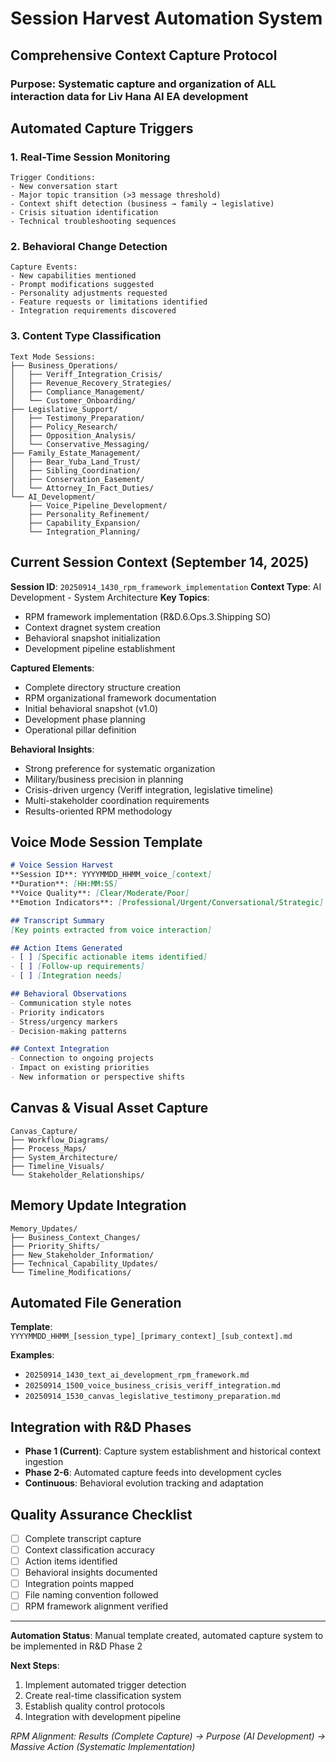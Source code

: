 # Session Harvest Automation System

## Comprehensive Context Capture Protocol

### Purpose: Systematic capture and organization of ALL interaction data for Liv Hana AI EA development

## Automated Capture Triggers

### 1. Real-Time Session Monitoring

```
Trigger Conditions:
- New conversation start
- Major topic transition (>3 message threshold)
- Context shift detection (business → family → legislative)
- Crisis situation identification
- Technical troubleshooting sequences
```

### 2. Behavioral Change Detection

```
Capture Events:
- New capabilities mentioned
- Prompt modifications suggested
- Personality adjustments requested  
- Feature requests or limitations identified
- Integration requirements discovered
```

### 3. Content Type Classification

```
Text Mode Sessions:
├── Business_Operations/
│   ├── Veriff_Integration_Crisis/
│   ├── Revenue_Recovery_Strategies/
│   ├── Compliance_Management/
│   └── Customer_Onboarding/
├── Legislative_Support/
│   ├── Testimony_Preparation/
│   ├── Policy_Research/
│   ├── Opposition_Analysis/
│   └── Conservative_Messaging/
├── Family_Estate_Management/
│   ├── Bear_Yuba_Land_Trust/
│   ├── Sibling_Coordination/
│   ├── Conservation_Easement/
│   └── Attorney_In_Fact_Duties/
└── AI_Development/
    ├── Voice_Pipeline_Development/
    ├── Personality_Refinement/
    ├── Capability_Expansion/
    └── Integration_Planning/
```

## Current Session Context (September 14, 2025)

**Session ID**: `20250914_1430_rpm_framework_implementation`
**Context Type**: AI Development - System Architecture
**Key Topics**:

- RPM framework implementation (R&D.6.Ops.3.Shipping SO)
- Context dragnet system creation
- Behavioral snapshot initialization
- Development pipeline establishment

**Captured Elements**:

- Complete directory structure creation
- RPM organizational framework documentation
- Initial behavioral snapshot (v1.0)
- Development phase planning
- Operational pillar definition

**Behavioral Insights**:

- Strong preference for systematic organization
- Military/business precision in planning
- Crisis-driven urgency (Veriff integration, legislative timeline)
- Multi-stakeholder coordination requirements
- Results-oriented RPM methodology

## Voice Mode Session Template

```markdown
# Voice Session Harvest
**Session ID**: YYYYMMDD_HHMM_voice_[context]
**Duration**: [HH:MM:SS]
**Voice Quality**: [Clear/Moderate/Poor]
**Emotion Indicators**: [Professional/Urgent/Conversational/Strategic]

## Transcript Summary
[Key points extracted from voice interaction]

## Action Items Generated
- [ ] [Specific actionable items identified]
- [ ] [Follow-up requirements]
- [ ] [Integration needs]

## Behavioral Observations
- Communication style notes
- Priority indicators
- Stress/urgency markers
- Decision-making patterns

## Context Integration
- Connection to ongoing projects
- Impact on existing priorities
- New information or perspective shifts
```

## Canvas & Visual Asset Capture

```
Canvas_Capture/
├── Workflow_Diagrams/
├── Process_Maps/
├── System_Architecture/
├── Timeline_Visuals/
└── Stakeholder_Relationships/
```

## Memory Update Integration

```
Memory_Updates/
├── Business_Context_Changes/
├── Priority_Shifts/
├── New_Stakeholder_Information/
├── Technical_Capability_Updates/
└── Timeline_Modifications/
```

## Automated File Generation

**Template**: `YYYYMMDD_HHMM_[session_type]_[primary_context]_[sub_context].md`

**Examples**:

- `20250914_1430_text_ai_development_rpm_framework.md`
- `20250914_1500_voice_business_crisis_veriff_integration.md`
- `20250914_1530_canvas_legislative_testimony_preparation.md`

## Integration with R&D Phases

- **Phase 1 (Current)**: Capture system establishment and historical context ingestion
- **Phase 2-6**: Automated capture feeds into development cycles
- **Continuous**: Behavioral evolution tracking and adaptation

## Quality Assurance Checklist

- [ ] Complete transcript capture
- [ ] Context classification accuracy
- [ ] Action items identified
- [ ] Behavioral insights documented
- [ ] Integration points mapped
- [ ] File naming convention followed
- [ ] RPM framework alignment verified

---
**Automation Status**: Manual template created, automated capture system to be implemented in R&D Phase 2

**Next Steps**:

1. Implement automated trigger detection
2. Create real-time classification system  
3. Establish quality control protocols
4. Integration with development pipeline

*RPM Alignment: Results (Complete Capture) → Purpose (AI Development) → Massive Action (Systematic Implementation)*

<!-- Last verified: 2025-10-02 -->

<!-- Optimized: 2025-10-02 -->
